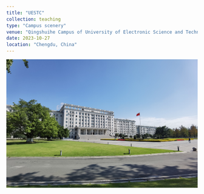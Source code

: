 ```yaml
---
title: "UESTC"
collection: teaching
type: "Campus scenery"
venue: "Qingshuihe Campus of University of Electronic Science and Technology"
date: 2023-10-27
location: "Chengdu, China"
---
```


![Picture](https://github.com/YongYU-PKU2023/YongYU-PKU2023.github.io/blob/master/images/IMG_20231027_113253.jpg)


